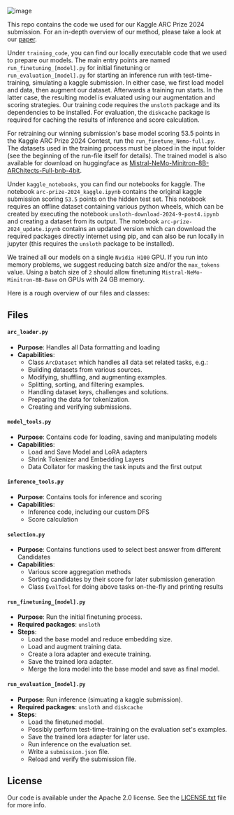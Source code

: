 ![image](https://raw.githubusercontent.com/da-fr/arc-prize-2024/master/.github/overview.png)


This repo contains the code we used for our Kaggle ARC Prize 2024 submission. For an in-depth overview of our method, please take a look at our [paper](the_architects.pdf).

Under `training_code`, you can find our locally executable code that we used to prepare our models. The main entry points are named `run_finetuning_[model].py` for initial finetuning or `run_evaluation_[model].py` for starting an inference run with test-time-training, simulating a kaggle submission. In either case, we first load model and data, then augment our dataset. Afterwards a training run starts. In the latter case, the resulting model is evaluated using our augmentation and scoring strategies. Our training code requires the `unsloth` package and its dependencies to be installed. For evaluation, the `diskcache` package is required for caching the results of inference and score calculation.

For retraining our winning submission's base model scoring 53.5 points in the Kaggle ARC Prize 2024 Contest, run the `run_finetune_Nemo-full.py`. The datasets used in the training process must be placed in the input folder (see the beginning of the run-file itself for details). The trained model is also available for download on huggingface as [Mistral-NeMo-Minitron-8B-ARChitects-Full-bnb-4bit](https://huggingface.co/da-fr/Mistral-NeMo-Minitron-8B-ARChitects-Full-bnb-4bit).

Under `kaggle_notebooks`, you can find our notebooks for kaggle. The notebook `arc-prize-2024_kaggle.ipynb` contains the original kaggle submission scoring `53.5` points on the hidden test set. This notebook requires an offline dataset containing various python wheels, which can be created by executing the notebook `unsloth-download-2024-9-post4.ipynb` and creating a dataset from its output. The notebook `arc-prize-2024_update.ipynb` contains an updated version which can download the required packages directly internet using pip, and can also be run locally in jupyter (this requires the `unsloth` package to be installed).

We trained all our models on a single `Nvidia H100` GPU. If you run into memory problems, we suggest reducing batch size and/or the `max_tokens` value. Using a batch size of `2` should allow finetuning `Mistral-NeMo-Minitron-8B-Base` on GPUs with 24 GB memory.

Here is a rough overview of our files and classes:

## Files

#### `arc_loader.py`
- **Purpose**: Handles all Data formatting and loading
- **Capabilities**:
   - Class `ArcDataset` which handles all data set related tasks, e.g.:
   - Building datasets from various sources.
   - Modifying, shuffling, and augmenting examples.
   - Splitting, sorting, and filtering examples.
   - Handling dataset keys, challenges and solutions.
   - Preparing the data for tokenization.
   - Creating and verifying submissions.

#### `model_tools.py`
- **Purpose**: Contains code for loading, saving and manipulating models
- **Capabilities**: 
   - Load and Save Model and LoRA adapters
   - Shrink Tokenizer and Embedding Layers
   - Data Collator for masking the task inputs and the first output

#### `inference_tools.py`
- **Purpose**: Contains tools for inference and scoring
- **Capabilities**: 
   - Inference code, including our custom DFS
   - Score calculation

#### `selection.py`
- **Purpose**: Contains functions used to select best answer from different Candidates
- **Capabilities**:
   - Various score aggregation methods
   - Sorting candidates by their score for later submission generation
   - Class `EvalTool` for doing above tasks on-the-fly and printing results

#### `run_finetuning_[model].py`
- **Purpose**: Run the initial finetuning process.
- **Required packages**: `unsloth`
- **Steps**:
   - Load the base model and reduce embedding size.
   - Load and augment training data.
   - Create a lora adapter and execute training.
   - Save the trained lora adapter.
   - Merge the lora model into the base model and save as final model.

#### `run_evaluation_[model].py`
- **Purpose**: Run inference (simuating a kaggle submission).
- **Required packages**: `unsloth` and `diskcache`
- **Steps**:
   - Load the finetuned model.
   - Possibly perform test-time-training on the evaluation set's examples.
   - Save the trained lora adapter for later use.
   - Run inference on the evaluation set.
   - Write a `submission.json` file.
   - Reload and verify the submission file.

## License

Our code is available under the Apache 2.0 license. See the [LICENSE.txt](LICENSE.txt) file for more info.

